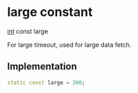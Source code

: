 


# large constant







[int](https://api.flutter.dev/flutter/dart-core/int-class.html) const large
  




<p>For large timeout, used for large data fetch.</p>



## Implementation

```dart
static const large = 300;
```







